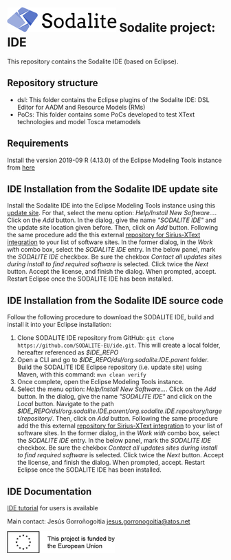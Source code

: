 # [![SODALITE](images/sodalite-logo.png)](https://www.sodalite.eu/) Sodalite project: IDE

This repository contains the Sodalite IDE (based on Eclipse).

## Repository structure

- dsl: This folder contains the Eclipse plugins of the Sodalite IDE: DSL Editor for AADM and Resource Models (RMs)
- PoCs: This folder contains some PoCs developed to test XText technologies and model Tosca metamodels

## Requirements
Install the version 2019-09 R (4.13.0) of the Eclipse Modeling Tools instance from [here](https://www.eclipse.org/downloads/packages/release/2019-12/r/eclipse-modeling-tools) 

## IDE Installation from the Sodalite IDE update site
Install the Sodalite IDE into the Eclipse Modeling Tools instance using this [update site](https://raw.githubusercontent.com/SODALITE-EU/ide/master/dsl/org.sodalite.IDE.parent/org.sodalite.IDE.repository/target/repository). For that, select the menu option: *Help/Install New Software...*. Click on the *Add* button. In the dialog, give the name *"SODALITE IDE"* and the update site location given before. Then, click on *Add* button. 
Following the same procedure add the this external [repository for Sirius-XText integration](https://altran-mde.github.io/xtext-sirius-integration.io/p2/) to your list of software sites.
In the former dialog, in the *Work with* combo box, select the *SODALITE IDE* entry. In the below panel, mark the *SODALITE IDE* checkbox. Be sure the chekbox *Contact all updates sites during install to find required software* is selected. Click twice the *Next* button. Accept the license, and finish the dialog. When prompted, accept. Restart Eclipse once the SODALITE IDE has been installed.

## IDE Installation from the Sodalite IDE source code

Follow the following procedure to download the SODALITE IDE, build and install it into your Eclipse installation:

1. Clone SODALITE IDE repository from GitHub: `git clone https://github.com/SODALITE-EU/ide.git`. This will create a local folder, hereafter referenced as *$IDE_REPO*
2. Open a CLI and go to *$IDE_REPO/dsl/org.sodalite.IDE.parent* folder. Build the SODALITE IDE Eclipse repository (i.e. update site) using Maven, with this command: `mvn clean verify`
3. Once complete, open the Eclipse Modeling Tools instance.
4. Select the menu option: *Help/Install New Software...*. Click on the *Add* button. In the dialog, give the name *"SODALITE IDE"* and click on the *Local* button. Navigate to the path *$IDE_REPO/dsl/org.sodalite.IDE.parent/org.sodalite.IDE.repository/target/repository/*. Then, click on *Add* button. 
Following the same procedure add the this external [repository for Sirius-XText integration](https://altran-mde.github.io/xtext-sirius-integration.io/p2/) to your list of software sites.
In the former dialog, in the *Work with* combo box, select the *SODALITE IDE* entry. In the below panel, mark the *SODALITE IDE* checkbox. Be sure the chekbox *Contact all updates sites during install to find required software* is selected. Click twice the *Next* button. Accept the license, and finish the dialog. When prompted, accept. Restart Eclipse once the SODALITE IDE has been installed.

## IDE Documentation
[IDE tutorial](https://docs.google.com/document/d/1w6wYJbTZvBbt5LD6sXReXbx1uPDjefYFAU5KEv8X_8w/edit?usp=sharing) for users is available

Main contact: Jesús Gorroñogoitia <jesus.gorronogoitia@atos.net>

![Project funded by the European Union](images/european.union.logo.png)
